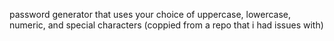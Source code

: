 password generator that uses your choice of uppercase, lowercase, numeric, and special characters
(coppied from a repo that i had issues with)
